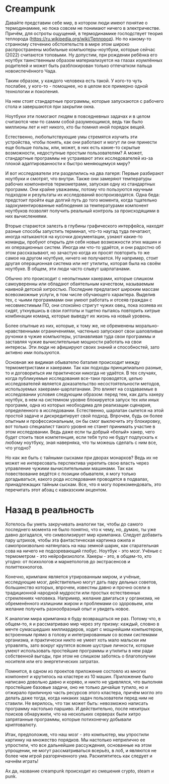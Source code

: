 # Creampunk
Давайте представим себе мир, в котором люди имеют понятие о термодинамике, но пока совсем не понимают ничего в электричестве. Причём, для остроты ощущений, в термодинамике господствует теория теплорода (https://ru.wikipedia.org/wiki/Теплород). 
Но по какому-то странному стечению обстоятельств в мире этом широко распространены мобильные компьютеры-ноутбуки, которые сейчас (2022) считаются топовыми. Ну допустим, при рождении ребёнка его ноутбук таинственным образом материализуется на глазах изумлённых родителей и может быть разблокирован только отпечатком пальца новоиспечённого Чада. 

Таким образом, у каждого человека есть такой. У кого-то чуть послабее, у кого-то - помощнее, но в целом все примерно одной технологии и поколения. 

На нем стоят стандартные программы, которые запускаются с рабочего стола и завершаются при закрытии окна.

Ноутбуки эти помогают людям в повседневных задачах и в целом считаются чем-то самим собой разумеющимся, ведь так было миллионы лет и нет никого, кто бы помнил иной порядок вещей.

Естественно, любопытствующие умы стремятся изучить эти устройства, чтобы понять, как они работают и могут ли они принести еще больше пользы, или, может, в них есть какие-то скрытые возможности, недоступные простым пользователям? А может, стандартные программы не устраивают этих исследователей из-за плохой адаптированности к быстро меняющемуся миру?

И вот исследователи эти разделились на два лагеря:
Первые разбирают ноутбуки и смотрят, что внутри. Также они замеряют  температуры рабочих компонентов термометрами, запуская одну из стандартных программ. Они крайне уважаемы, потому что пользуются научным подходом и результаты их исследований воспроизводятся. Одна беда: предстоит пройти еще долгий путь до того момента, когда тщательно задокументированные наблюдения за температурами компонент ноутбуков позволят получить реальный контроль за происходящими в них вычислениями.

Вторые стараются залезть в глубины графического интерфейса, находят разные способы запустить терминал, что-то наугад туда печатают, иногда натыкаются на кусочки документации, узнают какие-то команды, пробуют открыть для себя новые возможности этих машин и их операционных систем. Иногда им что-то удаётся, и они радостно об этом рассказывают, но зачастую когда их просят повторить то же самое на другом ноутбуке, ничего не получается. Ну например, стоит другая операционная система или нет утилиты, которая была на своём ноутбуке. В общем, эти люди часто слывут шарлатанами. 

Обычно это происходит с неопытными хакерами, которые слишком самоуверенны или обладают обаятельным качеством, называемым наивной детской хитростью. Последние предлагают широким массам всевозможные услуги, в том числе обучающего характера. Выделив тех, с чьими программами они умеют работать и отсеяв граждан с несовместимым ПО, они спокойно стригут чужих овец, пока хозяева их сидят, уткнувшись в свои лэптопы и тщетно пытаясь повторить хитрые комбинации команд, которые выведут их жизнь на новый уровень.

Более опытные из них, которые, к тому же, не обременены морально-нравственными ограничениями, частенько запускают свои шаловливые ручонки в чужие компьютеры, устанавливая туда свои программы и заставляя чужие вычислительные мощности работать на свои интересы. Эти люди не афишируют своих знаний и способностей, зато активно ими пользуются.

Основная же видимая обывателю баталия происходит между термометристами и хакерами. Так как подходы принципиально разные, то и договориться им практически никогда не удаётся. В тех случаях, когда публикуемые исследования все-таки проводятся, целью исследователей является доказательство несостоятельности методов, используемых хакерами-шарлатанами. Это влияет на создаваемые в исследовании условия следующим образом: перед тем, как дать хакеру ноутбук, в нем на системном уровне блокируется запуск тех или иных программ, одна из которых необходима для реализации сценария, определенного в исследовании. Естественно, шарлатан сыпется на этой простой задаче и дискредитирует свой подход. Впрочем, будь он более опытным и профессиональным, он бы смог выключить эту блокировку, вот только специалист такого уровня не станет принимать участие в этом исследовании. Ведь даже если ты добрый «белый» хакер, чего будет стоить твоя компетенция, если тебя тупо не будут подпускать к любому ноутбуку, зная наверняка, что ты можешь сделать с ним все, что угодно? 

Но как же быть с тайными сысками при дворах монархов? Ведь их не может не интересовать перспектива укрепить свою власть через управление чужими вычислительными машинами. Так как повествование ведётся с позиции обывателя, я могу только догадываться, какого рода исследования проводятся в подвалах, принадлежащих тайным сыскам. Все, что я могу порекомендовать, это перечитать этот абзац с кавказским акцентом.

# Назад в реальность

Хотелось бы уметь закручивать аналогии так, чтобы до самого последнего момента не было понятно, что к чему, но, думаю, ты уже давно догадался, что символизирует мир кримпанка. Следует добавить пару штрихов, чтобы эта фантастическая картинка ожила и самопроизвольно натянулась на наш земной шарик, как старательная сова на ничего не подозревающий глобус. Ноутбук - это мозг. Учёные с термометром - это нейрофизиологи. Хакеры - это, в общем-то, кто угодно: от психологов и маркетологов до экстрасенсов и политтехнологов.

Конечно, кримпанк является утрированным миром, и учёные, исследующие мозг, действительно могут дать пару дельных советов, большинство которых, впрочем, известны давно и прочно осели в традиционной народной мудрости или простых естественных стремлениях человека. Например, желание двигаться у организма, не обременённого излишним жиром и проблемами со здоровьем, или желание получить разнообразный опыт и увидеть новое. 

К аналогии мира кримпанка я буду возвращаться не раз. Потому что, в общем-то, я и рассматриваю мир через эту призму: каждый, словно в мечте сумасшедших миллиардеров, ходит с мощнейшим компьютером, встроенным прямо в голову и интегрированным со всеми системами организма, и практически никто не умеет хоть мало мальски им управлять, зато вокруг крутятся всякие шустрые личности, которые умеют использовать простейшие программы и утилиты в нем ради собственной выгоды, при этом не слишком заботясь о благополучии носителя или его энергетических затратах. 

Помнится, в одном из проектов приложение состояло из многих компонент и крутилось на кластере из 10 машин. Приложение было написано довольно давно и коряво, и никто не удивлялся, что выполняя простейшие базовые задачи, оно не только дичайше тупило, но и отжирало приличную часть ресурсов этого кластера, причём могло это делать даже тогда, когда никаких задач пользователи перед ним не ставили. Не верилось, что так может быть: невозможно написать программу настолько паршиво. И действительно, после нехитрых поисков обнаружили, что на нескольких серверах были хитро запрятанные программы, которые потихонечку добывали криптовалюту.

Итак, предположив, что наш мозг - это компьютер, мы упростили картинку на множество порядков. Мы настолько неприлично ее упростили, что все дальнейшие рассуждения, основанные на этом упрощении, не могут рассматриваться всерьёз, в лоб, и являются не более чем игрой разгоряченного ума. Раскипятитесь как следует и начнём играть!

Ах да, название creampunk происходит из смешения crypto, steam и punk.